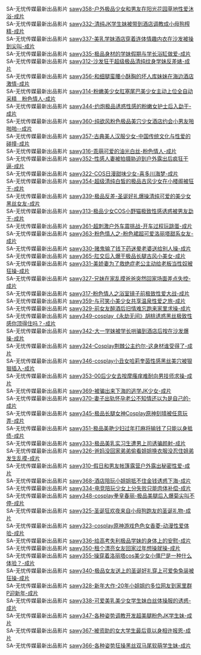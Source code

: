 SA-无忧传媒最新出品影片    [sawy358-户外极品少女和男友在阳光花园草地性爱沐浴-成片](http://sagj.me/videoDetail/4dab32d103dac2de.html)   
SA-无忧传媒最新出品影片    [sawy332-清纯JK学生妹被带到酒店调教成小母狗榨精-成片](http://sagj.me/videoDetail/a9ae6ba2027b5487.html)                            
SA-无忧传媒最新出品影片    [sawy337-美乳学妹酒店穿着连体情趣内衣在沙发被操到尖叫-成片](http://sagj.me/videoDetail/141ed0af82ba8887.html)                                 
SA-无忧传媒最新出品影片    [sawy335-极品身材的学妹假期与学长浴缸做爱-成片](http://sagj.me/videoDetail/93f4915d2a1a6ad4.html)                              
SA-无忧传媒最新出品影片    [sawy312-沙发狂干超级极品清纯纹身学妹反差婊-成片](http://sagj.me/videoDetail/a2ef3e3dff0c3a8c.html)                       
SA-无忧传媒最新出品影片    [sawy356-和细腿蛮腰小酥胸的坏人库妹妹在海边酒店激情-成片](http://sagj.me/videoDetail/5e05d40ae500ea64.html)     
SA-无忧传媒最新出品影片    [sawy314-粉嫩美少女肛塞尾巴美少女主动上位全自动采精＿粉色情人-成片](http://sagj.me/videoDetail/e641292c73f41f22.html)    
SA-无忧传媒最新出品影片    [sawy344-约炮极品诱惑性感的粉嫩女护士后入勐干-成片](http://sagj.me/videoDetail/c3a2628ca840a0ab.html)      
SA-无忧传媒最新出品影片    [sawy360-纯欲风粉色极品美穴少女酒店约会小男友啪啪啪--成片](http://sagj.me/videoDetail/1e67fbf265757409.html)       
SA-无忧传媒最新出品影片    [sawy357-古典美人汉服少女-中国传统文化与性爱的碰撞-成片](http://sagj.me/videoDetail/2f4585682b4817ce.html)                    
SA-无忧传媒最新出品影片    [sawy316-乖萌可爱的油光白丝-粉色情人-成片](http://sagj.me/videoDetail/aacc457b202973bb.html)                   
SA-无忧传媒最新出品影片    [sawy352-性感人妻被拍摄胁迫到户外露出后疯狂干逼-成片](http://sagj.me/videoDetail/c94f1ba8487bbd95.html)             
SA-无忧传媒最新出品影片    [sawy322-COS日漫甜味少女-喜多川海梦-成片](http://sagj.me/videoDetail/0ae88ed278dc529a.html)                  
SA-无忧传媒最新出品影片    [sawy354-超级清纯白皙的极品古风少女在小楼阁被狂干-成片](http://sagj.me/videoDetail/c9b80b31a4b70b08.html)                    
SA-无忧传媒最新出品影片    [sawy339-极品反差-圣诞好礼爆操清纯可爱的美少女黑丝女友-成片](http://sagj.me/videoDetail/7fc46668068dc10b.html)                 
SA-无忧传媒最新出品影片    [sawy313-极品少女COS小野猫极致性感诱惑被男友勐干-成片](http://sagj.me/videoDetail/17e14b4c00377089.html)                 
SA-无忧传媒最新出品影片    [sawy361-超刺激户外车震挑战-开车过程玩跳蛋-成片](http://sagj.me/videoDetail/67eb35719223a5ab.html)                 
SA-无忧传媒最新出品影片    [sawy363-粉色情人之-粉色裙超可爱洛丽塔甜系女友-成片](http://sagj.me/videoDetail/93a13aebc2492b9a.html)                 
SA-无忧传媒最新出品影片    [sawy330-赌鬼输了钱下药迷晕老婆送给别人操-成片](http://sagj.me/videoDetail/b7c52b5f7843e879.html)                 
SA-无忧传媒最新出品影片    [sawy365-肛交后入爆干极品长腿古风小美女-成片](http://sagj.me/videoDetail/a8541414ad6f4f49.html)                 
SA-无忧传媒最新出品影片    [sawy331-美娇妻为了救绝症老公主动给老板当性奴被狂操-成片](http://sagj.me/videoDetail/9ed763d2f27e4df6.html)                 
SA-无忧传媒最新出品影片    [sawy327-兄妹在家乱摸爸爸突然回家场面差点失控-成片](http://sagj.me/videoDetail/f47b40e48003c389.html)                  
SA-无忧传媒最新出品影片    [sawy317-粉色情人之浴室镜子前极致性爱大战-成片](http://sagj.me/videoDetail/c530d2c4948aa2ff.html)                                   
SA-无忧传媒最新出品影片    [sawy359-与可笑小美少女共享温泉性爱之旅-成片](http://sagj.me/videoDetail/230c8d0302106bea.html)                                
SA-无忧传媒最新出品影片    [sawy329-前女友醉酒后旧情难忘跑来家里求操-成片](http://sagj.me/videoDetail/4cb20850dc17f328.html)                                
SA-无忧传媒最新出品影片    [sawy349-cosplay《永劫无间》胡桃诱惑黑丝极致性感你顶得住吗？-成片](http://sagj.me/videoDetail/8c7bd36d8265c4d1.html)                                
SA-无忧传媒最新出品影片    [sawy342-大一学妹被学长哄骗到酒店后按在沙发爆操-成片](http://sagj.me/videoDetail/df0fc7cf68818ea3.html)                                
SA-无忧传媒最新出品影片    [sawy324-Cosplay荆棘公主约尔-这身材谁受得了-成片](http://sagj.me/videoDetail/ca3c031beac1a549.html)                                
SA-无忧传媒最新出品影片    [sawy346-cosplay小丑女哈莉奎茵性感黑丝美穴被狠狠插入-成片](http://sagj.me/videoDetail/7cd5438801e21aca.html)                                
SA-无忧传媒最新出品影片    [sawy353-00后少女去按摩瘙痒难耐向男技师求操-成片](http://sagj.me/videoDetail/fc199fa3dfa1c653.html)                                
SA-无忧传媒最新出品影片    [sawy369-被骗出来下海的逃学JK少女-成片](http://sagj.me/videoDetail/f5bc92ff068c5d47.html)                                
SA-无忧传媒最新出品影片    [sawy370-妻子出轨怀孕老公不知情还以为是自己的-成片](http://sagj.me/videoDetail/522e067eb3b3f8ba.html)                                
SA-无忧传媒最新出品影片    [sawy345-极品长腿女神Cosplay原神刻晴被任意玩弄-成片](http://sagj.me/videoDetail/323788d1bece0915.html)                                
SA-无忧传媒最新出品影片    [sawy351-极品美艳少妇过年打麻将输钱了只能以身抵债-成片](http://sagj.me/videoDetail/304c79c1ef63e93c.html)                                
SA-无忧传媒最新出品影片    [sawy333-极品美乳实习生遭男上司诱骗颜射-成片](http://sagj.me/videoDetail/1abc4229373d97a2.html)                                
SA-无忧传媒最新出品影片    [sawy326-爸妈没回家弟弟偷看姐姐换衣服没忍住姐弟发生乱摸-成片](http://sagj.me/videoDetail/ecf7783c48533e4f.html)                                
SA-无忧传媒最新出品影片    [sawy310-假日和男友帐篷露营户外露出秘密性爱-成片](http://sagj.me/videoDetail/52eeec207d77e93c.html)                                
SA-无忧传媒最新出品影片    [sawy368-酒店陪玩小姐姐抵不住金钱诱惑下海-成片](http://sagj.me/videoDetail/4adce3b5535d7868.html)                                
SA-无忧传媒最新出品影片    [sawy334-电竞陪玩少女上分失败只能肉体补偿-成片](http://sagj.me/videoDetail/444ce35a79139720.html)                                
SA-无忧传媒最新出品影片    [sawy348-cosplay拳皇春丽-极品美腿后入爆菊尖叫不停-成片](http://sagj.me/videoDetail/12a5e280f234b8be.html)                                
SA-无忧传媒最新出品影片    [sawy325-圣诞狂欢夜来自小母狗跑友的圣诞礼物-成片](http://sagj.me/videoDetail/f78ccef0204a8232.html)                                
SA-无忧传媒最新出品影片    [sawy323-cosplay原神游戏色色女香菱-动漫性爱体验-成片](http://sagj.me/videoDetail/d88777aaef8d1414.html)                                
SA-无忧传媒最新出品影片    [sawy336-给高考失利极品学妹的身体上的安慰-成片](http://sagj.me/videoDetail/49437cd5453d0faa.html)                                
SA-无忧传媒最新出品影片    [sawy350-租个漂亮女友回家过年想操就操-成片](http://sagj.me/videoDetail/957d80fe01a1ce75.html)                                
SA-无忧传媒最新出品影片    [sawy355-操穿着洛丽塔cos美少女小僵尸是一种什么体验？-成片](http://sagj.me/videoDetail/901f6d6f2d3ed5f2.html)                                
SA-无忧传媒最新出品影片    [sawy340-极品女友送上的圣诞好礼穿上可爱兔兔装被狂操-成片](http://sagj.me/videoDetail/b4c790bf51f3db77.html)                                
SA-无忧传媒最新出品影片    [sawy328-新年大作-20年小姐姐约多位网友到家里群P迎新年-成片](http://sagj.me/videoDetail/ab5066339b2e9aae.html)                                
SA-无忧传媒最新出品影片    [sawy338-可爱美乳美少女学生妹白丝体操服的诱惑-成片](http://sagj.me/videoDetail/a1b7f0a68efd16a9.html)                                
SA-无忧传媒最新出品影片    [sawy347-各种姿势调教开发超美腿粉色JK学生妹-成片](http://sagj.me/videoDetail/41720fb9ec5f3cb2.html)            
SA-无忧传媒最新出品影片    [sawy367-被资助的女大学生最后竟以身相许报恩-成片](http://sagj.me/videoDetail/2f27c69088857f2b.html)        
SA-无忧传媒最新出品影片    [sawy366-各种姿势狂操黑丝双马尾软萌学生妹-成片](http://sagj.me/videoDetail/17c81246943e8910.html)                          
